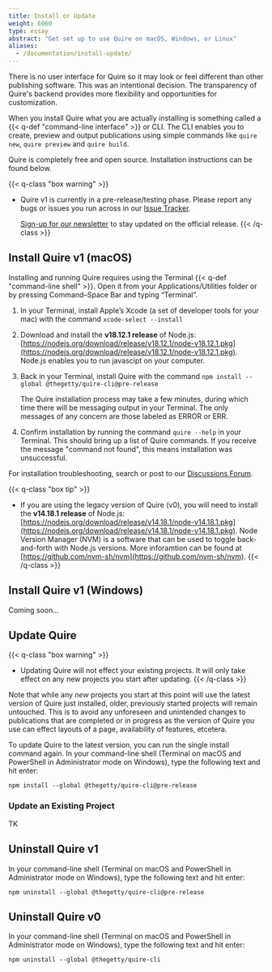 ```yaml
---
title: Install or Update
weight: 6060
type: essay
abstract: "Get set up to use Quire on macOS, Windows, or Linux"
aliases:
  - /documentation/install-update/
---
```


There is no user interface for Quire so it may look or feel different than other publishing software. This was an intentional decision. The transparency of Quire's backend provides more flexibility and opportunities for customization.

When you install Quire what you are actually installing is something called a {{< q-def "command-line interface" >}} or CLI. The CLI enables you to create, preview and output publications using simple commands like `quire new`, `quire preview` and `quire build`.

Quire is completely free and open source. Installation instructions can be found below.

{{< q-class "box warning" >}}
- Quire v1 is currently in a pre-release/testing phase. Please report any bugs or issues you run across in our [Issue Tracker](https://github.com/thegetty/quire/issues).

    [Sign-up for our newsletter](https://newsletters.getty.edu/h/t/DDE7B9372AAF01E4) to stay updated on the official release.
{{< /q-class >}}

## Install Quire v1 (macOS)

Installing and running Quire requires using the Terminal {{< q-def "command-line shell" >}}. Open it from your Applications/Utilities folder or by pressing Command–Space Bar and typing “Terminal”.

1. In your Terminal, install Apple’s Xcode (a set of developer tools for your mac) with the command `xcode-select --install`
2. Download and install the **v18.12.1 release** of Node.js: [https://nodejs.org/download/release/v18.12.1/node-v18.12.1.pkg](https://nodejs.org/download/release/v18.12.1/node-v18.12.1.pkg). Node.js enables you to run javascipt on your computer.
3. Back in your Terminal, install Quire with the command `npm install --global @thegetty/quire-cli@pre-release`

    The Quire installation process may take a few minutes, during which time there will be messaging output in your Terminal. The only messages of any concern are those labeled as ERROR or ERR.

4. Confirm installation by running the command `quire --help` in your Terminal. This should bring up a list of Quire commands. If you receive the message "command not found", this means installation was unsuccessful.

For installation troubleshooting, search or post to our [Discussions Forum](https://github.com/thegetty/quire/discussions).

{{< q-class "box tip" >}}
- If you are using the legacy version of Quire (v0), you will need to install the **v14.18.1 release** of Node.js: [https://nodejs.org/download/release/v14.18.1/node-v14.18.1.pkg](https://nodejs.org/download/release/v14.18.1/node-v14.18.1.pkg). Node Version Manager (NVM) is a software that can be used to toggle back-and-forth with Node.js versions. More inforamtion can be found at [https://github.com/nvm-sh/nvm](https://github.com/nvm-sh/nvm).
{{< /q-class >}}

## Install Quire v1 (Windows)

Coming soon...


## Update Quire

{{< q-class "box warning" >}}
- Updating Quire will not effect your existing projects. It will only take effect on any new projects you start after updating.
{{< /q-class >}}

Note that while any *new* projects you start at this point will use the latest version of Quire just installed, older, previously started projects will remain untouched. This is to avoid any unforeseen and unintended changes to publications that are completed or in progress as the version of Quire you use can effect layouts of a page, availability of features, etcetera.


To update Quire to the latest version, you can run the single install command again. In your command-line shell (Terminal on macOS and PowerShell in Administrator mode on Windows), type the following text and hit enter:

```text
npm install --global @thegetty/quire-cli@pre-release
```

### Update an Existing Project

TK

## Uninstall Quire v1

In your command-line shell (Terminal on macOS and PowerShell in Administrator mode on Windows), type the following text and hit enter:

```text
npm uninstall --global @thegetty/quire-cli@pre-release
```

## Uninstall Quire v0

In your command-line shell (Terminal on macOS and PowerShell in Administrator mode on Windows), type the following text and hit enter:

```text
npm uninstall --global @thegetty/quire-cli
```
